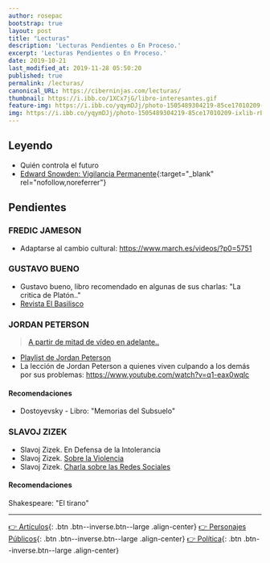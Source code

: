 ```yaml
---
author: rosepac
bootstrap: true
layout: post
title: "Lecturas"
description: 'Lecturas Pendientes o En Proceso.'
excerpt: 'Lecturas Pendientes o En Proceso.'
date: 2019-10-21
last_modified_at: 2019-11-28 05:50:20
published: true
permalink: /lecturas/
canonical_URL: https://ciberninjas.com/lecturas/
thumbnail: https://i.ibb.co/1XCx7jG/libro-interesantes.gif
feature-img: https://i.ibb.co/yqymDJj/photo-1505489304219-85ce17010209-ixlib-rb-1-2.jpg
img: https://i.ibb.co/yqymDJj/photo-1505489304219-85ce17010209-ixlib-rb-1-2.jpg
---
```


## Leyendo

* Quién controla el futuro
* [Edward Snowden: Vigilancia Permanente](https://ciberninjas.com/catalogo/vigilancia-permanente/){:target="_blank" rel="nofollow,noreferrer"}

## Pendientes

### FREDIC JAMESON

* Adaptarse al cambio cultural: https://www.march.es/videos/?p0=5751

### GUSTAVO BUENO
* Gustavo bueno, libro recomendado en algunas de sus charlas: "La critica de Platón.."
* [Revista El Basilisco](http://fgbueno.es/edi/bas.htm)

### JORDAN PETERSON

> [A partir de mitad de vídeo en adelante..](https://www.youtube.com/watch?v=TYb93T0xUgE)

* [Playlist de Jordan Peterson](https://www.youtube.com/playlist?list=PLCyyzy8bBXIIxSStG47c9NoT7gYSoBw44)
* La lección de Jordan Peterson a quienes viven culpando a los demás por sus problemas: https://www.youtube.com/watch?v=q1-eax0wqlc

#### Recomendaciones

* Dostoyevsky - Libro: "Memorias del Subsuelo"

### SLAVOJ ZIZEK

* Slavoj Zizek. En Defensa de la Intolerancia
* Slavoj Zizek. [Sobre la Violencia](http://mastor.cl/blog/wp-content/uploads/2017/05/ZIZEK-Slavo-Sobre-la-violencia.pdf)
* Slavoj Zizek. [Charla sobre las Redes Sociales](https://www.youtube.com/watch?v=7hzSqdG3V1Q)

#### Recomendaciones

Shakespeare: "El tirano"
_____

[👉 Artículos](/articulos/){: .btn .btn--inverse.btn--large .align-center}
[👉 Personajes Públicos](/lecturas/){: .btn .btn--inverse.btn--large .align-center}
[👉 Política](/politica/){: .btn .btn--inverse.btn--large .align-center}
